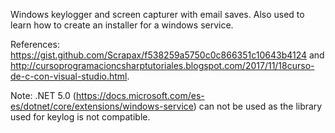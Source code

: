 Windows keylogger and screen capturer with email saves. Also used to learn how to create an installer for a windows service.

References: https://gist.github.com/Scrapax/f538259a5750c0c866351c10643b4124 and http://cursoprogramacioncsharptutoriales.blogspot.com/2017/11/18curso-de-c-con-visual-studio.html.

Note: .NET 5.0 (https://docs.microsoft.com/es-es/dotnet/core/extensions/windows-service) can not be used as the library used for keylog is not compatible.
